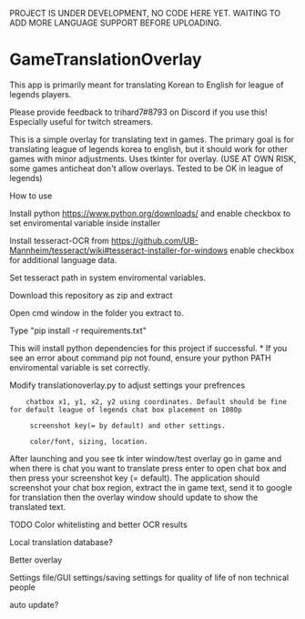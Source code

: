 PROJECT IS UNDER DEVELOPMENT, NO CODE HERE YET. WAITING TO ADD MORE LANGUAGE SUPPORT BEFORE UPLOADING.

# GameTranslationOverlay
This app is primarily meant for translating Korean to English for league of legends players.

Please provide feedback to trihard7#8793 on Discord if you use this!
Especially useful for twitch streamers.

This is a simple overlay for translating text in games. The primary goal is for translating league of legends korea to english, but it should work for other games with minor adjustments. 
Uses tkinter for overlay. (USE AT OWN RISK, some games anticheat don't allow overlays. Tested to be OK in league of legends)

How to use

Install python https://www.python.org/downloads/ and enable checkbox to set enviromental variable inside installer

Install tesseract-OCR from https://github.com/UB-Mannheim/tesseract/wiki#tesseract-installer-for-windows enable checkbox for additional language data. 

Set tesseract path in system enviromental variables.

Download this repository as zip and extract

Open cmd window in the folder you extract to.

Type "pip install -r requirements.txt"

This will install python dependencies for this project if successful. * If you see an error about command pip not found, ensure your python PATH enviromental variable is set correctly.

Modify translationoverlay.py to adjust settings your prefrences 

        chatbox x1, y1, x2, y2 using coordinates. Default should be fine for default league of legends chat box placement on 1080p
  
         screenshot key(= by default) and other settings.
  
         color/font, sizing, location. 


After launching and you see tk inter window/test overlay go in game and when there is chat you want to translate press enter to open chat box and then press your screenshot key (= default). The application should screenshot your chat box region, extract the in game text, send it to google for translation then the overlay window should update to show the translated text. 


TODO
Color whitelisting and better OCR results

Local translation database?

Better overlay

Settings file/GUI settings/saving settings for quality of life of non technical people

auto update?
